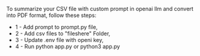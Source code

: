 To summarize your CSV file with custom prompt in openai llm and convert into PDF format, follow these steps:

* 1 - Add prompt to prompt.py file,
* 2 - Add csv files to "fileshere" Folder,
* 3 - Update .env file with openi key,
* 4 - Run python app.py or python3 app.py
